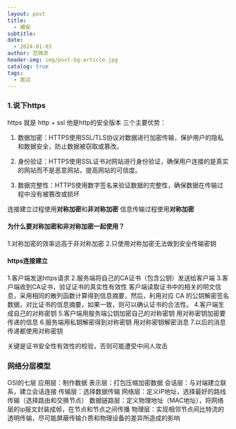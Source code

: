 ```yaml
---
layout: post
title:
  - 模板
subtitle: 
date:
  - 2024-01-03
author: 范锦添
header-img: img/post-bg-article.jpg
catalog: true
tags:
  - 面试
---
```

### 1.说下https
https 就是 http + ssl
他是http的安全版本
三个主要优势：
1. 数据加密：HTTPS使用SSL/TLS协议对数据进行加密传输，保护用户的隐私和数据安全，防止数据被窃取或篡改。
    
2. 身份验证：HTTPS使用SSL证书对网站进行身份验证，确保用户连接的是真实的网站而不是恶意网站，提高网站的可信度。
    
3. 数据完整性：HTTPS使用数字签名来验证数据的完整性，确保数据在传输过程中没有被篡改或损坏

连接建立过程使用**对称加密**和**非对称加密**
信息传输过程使用**对称加密**
#### 为什么要对称加密和非对称加密一起使用？
1.对称加密的效率远高于非对称加密
2.只使用对称加密无法做到安全传输密钥

#### https连接建立
1.客户端发送https请求
2.服务端将自己的CA证书（包含公钥）发送给客户端
3.客户端收到CA证书，验证证书的真实性有效性
客户端读取证书中的相关的明文信息，采用相同的散列函数计算得到信息摘要，然后，利用对应 CA 的公钥解密签名数据，对比证书的信息摘要，如果一致，则可以确认证书的合法性。
4.客户端生成自己的对称密钥
5.客户端用服务端公钥加密自己的对称密钥
用对称密钥加密要传递的信息
6.服务端用私钥解密得到对称密钥
用对称密钥解密消息
7.以后的消息传递都使用对称密钥

关键是证书安全性有效性的校验，否则可能遭受中间人攻击

### 网络分层模型

OSI的七层
应用层：制作数据
表示层：打包压缩加密数据
会话层：与对端建立联系，建立会话连接
传输层：选择数据传输
网络层：定义IP地址，选择最好的路线传输（选择路由和交换节点）
数据链路层：定义物理地址（MAC地址），将网络层的ip报文封装成帧，在节点和节点之间传播
物理层：实现相邻节点间比特流的透明传输，尽可能屏蔽传输介质和物理设备的差异所造成的影响




